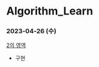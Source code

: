 # Algorithm_Learn
### 2023-04-26 (수)
[2의 영역](https://school.programmers.co.kr/learn/courses/30/lessons/181894)
- 구현
